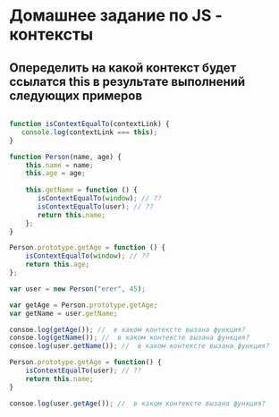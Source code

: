 # Домашнее задание по JS - контексты

## Опеределить на какой контекст будет ссылатся this в результате выполнений следующих примеров

```javascript

function isContextEqualTo(contextLink) {
   console.log(contextLink === this);
}

function Person(name, age) {
    this.name = name;
    this.age = age;
    
    this.getName = function () {
       isContextEqualTo(window); // ??
       isContextEqualTo(user); // ??
       return this.name;
    };
}

Person.prototype.getAge = function () {
    isContextEqualTo(window); // ??
    return this.age;
};

var user = new Person("erer", 45);

var getAge = Person.prototype.getAge;
var getName = user.getName;

consoe.log(getAge()); //  в каком контексте вызана функция?
consoe.log(getName()); //  в каком контексте вызана функция?
consoe.log(user.getName()); //  в каком контексте вызана функция?

Person.prototype.getAge = function() {
    isContextEqualTo(user); // ??
    return this.name;
}

consoe.log(user.getAge()); //  в каком контексте вызана функция?

```

